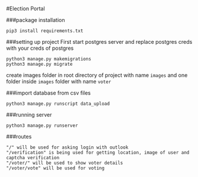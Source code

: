 #Election Portal

###package installation

```
pip3 install requirements.txt
```

###setting up project
First start postgres server and replace postgres creds with your creds of postgres
```
python3 manage.py makemigrations
python3 manage.py migrate
```
create images folder in root directory of project with name `images` and one folder inside `images` folder with name `voter` 

###import database from csv files
```
python3 manage.py runscript data_upload
```
###running server
```
python3 manage.py runserver
```

###routes
```
"/" will be used for asking login with outlook
"/verification" is being used for getting location, image of user and captcha verification
"/voter/" will be used to show voter details
"/voter/vote" will be used for voting
```